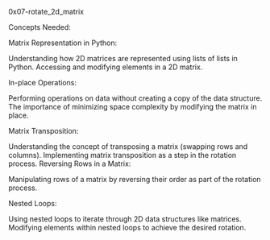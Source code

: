 0x07-rotate_2d_matrix

Concepts Needed:

Matrix Representation in Python:

Understanding how 2D matrices are represented using lists of lists in Python.
Accessing and modifying elements in a 2D matrix.

In-place Operations:

Performing operations on data without creating a copy of the data structure.
The importance of minimizing space complexity by modifying the matrix in place.

Matrix Transposition:

Understanding the concept of transposing a matrix (swapping rows and columns).
Implementing matrix transposition as a step in the rotation process.
Reversing Rows in a Matrix:

Manipulating rows of a matrix by reversing their order as part of the rotation process.

Nested Loops:

Using nested loops to iterate through 2D data structures like matrices.
Modifying elements within nested loops to achieve the desired rotation.
